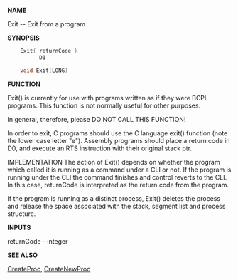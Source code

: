 
**NAME**

Exit -- Exit from a program

**SYNOPSIS**

```c
    Exit( returnCode )
          D1

    void Exit(LONG)

```
**FUNCTION**

Exit() is currently for use with programs written as if they
were BCPL programs.  This function is not normally useful for
other purposes.

In general, therefore, please DO NOT CALL THIS FUNCTION!

In order to exit, C programs should use the C language exit()
function (note the lower case letter &#034;e&#034;).  Assembly programs should
place a return code in D0, and execute an RTS instruction with
their original stack ptr.

IMPLEMENTATION
The action of Exit() depends on whether the program which called it
is running as a command under a CLI or not. If the program is
running under the CLI the command finishes and control reverts to
the CLI. In this case, returnCode is interpreted as the return code
from the program.

If the program is running as a distinct process, Exit() deletes the
process and release the space associated with the stack, segment
list and process structure.

**INPUTS**

returnCode - integer

**SEE ALSO**

[CreateProc](CreateProc), [CreateNewProc](CreateNewProc)
